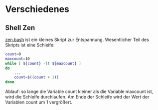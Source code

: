 # Verschiedenes

## Shell Zen
[zen.bash](https://raw.githubusercontent.com/maroph/openhpi_linux-cli_2022/main/samples/zen.bash)
ist ein kleines Skript zur Entspannung. Wesentlicher Teil des Skripts ist eine 
Schleife:

```bash
count=0
maxcount=10
while [ ${count} -lt ${maxcount} ]
do
    ...
    count=$((count + 1))
done
```

Ablauf: so lange die Variable count kleiner als die Variable maxcount ist, wird die 
Schleife durchlaufen. Am Ende der Schleife wird der Wert der Variablen count um 1
vergrößert.
